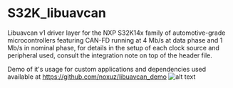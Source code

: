 # S32K_libuavcan
Libuavcan v1 driver layer for the NXP S32K14x family of automotive-grade microcontrollers featuring CAN-FD running at 4 Mb/s at data phase and 1 Mb/s in nominal phase, for details in the setup of each clock source and peripheral used, consult the integration note on top of the header file.

Demo of it's usage for custom applications and dependencies used available at https://github.com/noxuz/libuavcan_demo
![alt text](https://s3-prod-europe.autonews.com/s3fs-public/NXP_logo%20web.jpg)
